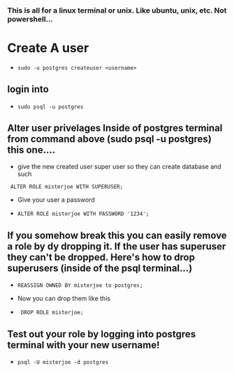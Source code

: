 
### This is all for a linux terminal or unix. Like ubuntu, unix, etc. Not powershell...
# Create A user
* ```sudo -u postgres createuser <username>```

## login into
* ```sudo psql -u postgres```

## Alter user privelages Inside of postgres terminal from command above (sudo psql -u postgres) this one....

* give the new created user super user so they can create database and such

``` ALTER ROLE misterjoe WITH SUPERUSER;```

* Give your user a password

* ```ALTER ROLE misterjoe WITH PASSWORD '1234';```

## If you somehow break this you can easily remove a role by dy dropping it. If the user has superuser they can't be dropped. Here's how to drop superusers (inside of the psql terminal...)

* ``` REASSIGN OWNED BY misterjoe to postgres; ```

* Now you can drop them like this

* ``` DROP ROLE misterjoe;```

## Test out your role by logging into postgres terminal with your new username!

* ``` psql -U misterjoe -d postgres ```